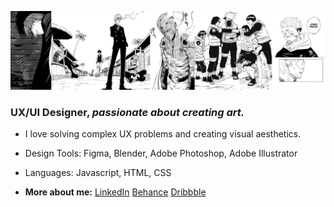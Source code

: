 ![My Banner](https://raw.githubusercontent.com/yakeenkapali/yakeenkapali/main/img/banner.png)


### UX/UI Designer, *passionate about creating art.*

- I love solving complex UX problems and creating visual aesthetics.
- Design Tools: Figma, Blender, Adobe Photoshop, Adobe Illustrator
- Languages: Javascript, HTML, CSS 

- **More about me:**
[LinkedIn](https://linkedin.com/in/yakeenkapali)
[Behance](https://behance.com/yakeenkapali)
[Dribbble](https://dribbble.com/yakeenkapali)
